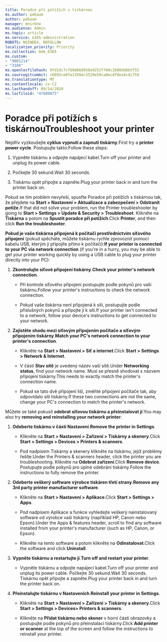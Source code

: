 ```yaml
---
title: Poradce při potížích s tiskárnou
ms.author: pebaum
author: pebaum
manager: mnirkhe
ms.audience: Admin
ms.topic: article
ms.service: o365-administration
ROBOTS: NOINDEX, NOFOLLOW
localization_priority: Priority
ms.collection: Adm_O365
ms.custom:
- "9001214"
- "3186"
ms.openlocfilehash: 9fd1dc7cfd9d866950a9252f760c2808dd8b5f55
ms.sourcegitcommit: c6692ce0fa1358ec3529e59ca0ecdfdea4cdc759
ms.translationtype: MT
ms.contentlocale: cs-CZ
ms.lasthandoff: 09/14/2020
ms.locfileid: "47689875"
---
```

# <a name="troubleshoot-your-printer"></a><span data-ttu-id="14386-102">Poradce při potížích s tiskárnou</span><span class="sxs-lookup"><span data-stu-id="14386-102">Troubleshoot your printer</span></span>

<span data-ttu-id="14386-103">Nejdřív vyzkoušejte **cyklus vypnutí a zapnutí tiskárny**.</span><span class="sxs-lookup"><span data-stu-id="14386-103">First try a **printer power cycle**.</span></span> <span data-ttu-id="14386-104">Postupujte takto:</span><span class="sxs-lookup"><span data-stu-id="14386-104">Follow these steps:</span></span>

1. <span data-ttu-id="14386-105">Vypněte tiskárnu a odpojte napájecí kabel.</span><span class="sxs-lookup"><span data-stu-id="14386-105">Turn off your printer and unplug its power cable.</span></span>

2. <span data-ttu-id="14386-106">Počkejte 30 sekund.</span><span class="sxs-lookup"><span data-stu-id="14386-106">Wait 30 seconds.</span></span>

3. <span data-ttu-id="14386-107">Tiskárnu opět připojte a zapněte.</span><span class="sxs-lookup"><span data-stu-id="14386-107">Plug your printer back in and turn the printer back on.</span></span>

<span data-ttu-id="14386-108">Pokud se tím problém nevyřeší, spusťte Poradce při potížích s tiskárnou tak, že přejdete na **Start > Nastavení > Aktualizace a zabezpečení > Odstranit potíže**.</span><span class="sxs-lookup"><span data-stu-id="14386-108">If that did not solve your problem, run the Printer troubleshooter by going to **Start > Settings > Update & Security > Troubleshoot**.</span></span> <span data-ttu-id="14386-109">Klikněte na **Tiskárna** a potom na **Spustit poradce při potížích**.</span><span class="sxs-lookup"><span data-stu-id="14386-109">Click **Printer**, and then click **Run the troubleshooter**.</span></span>

<span data-ttu-id="14386-110">**Pokud je vaše tiskárna připojená k počítači prostřednictvím síťového připojení** (pokud spěcháte, můžete tiskárnu rychle zprovoznit pomocí kabelu USB, kterým ji připojíte přímo k počítači):</span><span class="sxs-lookup"><span data-stu-id="14386-110">**If your printer is connected to your PC via network connection** (if you're in a hurry, you may be able to get your printer working quickly by using a USB cable to plug your printer directly into your PC):</span></span>

1. <span data-ttu-id="14386-111">**Zkontrolujte síťové připojení tiskárny**.</span><span class="sxs-lookup"><span data-stu-id="14386-111">**Check your printer's network connection**.</span></span>
    
    - <span data-ttu-id="14386-112">Při kontrole síťového připojení postupujte podle pokynů pro vaši tiskárnu.</span><span class="sxs-lookup"><span data-stu-id="14386-112">Follow your printer's instructions to check the network connection.</span></span>

    - <span data-ttu-id="14386-113">Pokud vaše tiskárna není připojená k síti, postupujte podle příslušných pokynů a připojte ji k síti.</span><span class="sxs-lookup"><span data-stu-id="14386-113">If your printer isn't connected to a network, follow your device's instructions to get connected to your network.</span></span>

2. <span data-ttu-id="14386-114">**Zajistěte shodu mezi síťovým připojením počítače a síťovým připojením tiskárny**.</span><span class="sxs-lookup"><span data-stu-id="14386-114">**Match your PC's network connection to your printer's connection**.</span></span>

    - <span data-ttu-id="14386-115">Klikněte na **Start > Nastavení > Síť a internet**.</span><span class="sxs-lookup"><span data-stu-id="14386-115">Click **Start > Settings > Network & Internet**.</span></span>

    - <span data-ttu-id="14386-116">V části **Stav sítě** je uvedený název vaší sítě.</span><span class="sxs-lookup"><span data-stu-id="14386-116">Under **Networking status**, find your network name.</span></span> <span data-ttu-id="14386-117">Musí se přesně shodovat s názvem připojení tiskárny.</span><span class="sxs-lookup"><span data-stu-id="14386-117">This needs to exactly match the printer's connection name.</span></span>

    - <span data-ttu-id="14386-118">Pokud se tato dvě připojení liší, změňte připojení počítače tak, aby odpovídalo síti tiskárny.</span><span class="sxs-lookup"><span data-stu-id="14386-118">If these two connections are not the same, change your PC's connection to match the printer's network.</span></span>

<span data-ttu-id="14386-119">Můžete se také pokusit **odebrat síťovou tiskárnu a přeinstalovat ji**:</span><span class="sxs-lookup"><span data-stu-id="14386-119">You may also try **removing and reinstalling your network printer**:</span></span>

1. <span data-ttu-id="14386-120">**Odeberte tiskárnu v části Nastavení**.</span><span class="sxs-lookup"><span data-stu-id="14386-120">**Remove the printer in Settings**.</span></span>

    - <span data-ttu-id="14386-121">Klikněte na **Start > Nastavení > Zařízení > Tiskárny a skenery**.</span><span class="sxs-lookup"><span data-stu-id="14386-121">Click **Start > Settings > Devices > Printers & scanners**.</span></span>

    - <span data-ttu-id="14386-122">Pod nadpisem Tiskárny a skenery klikněte na tiskárnu, jejíž problémy řešíte.</span><span class="sxs-lookup"><span data-stu-id="14386-122">Under the Printers & scanners header, click the printer you are troubleshooting.</span></span> <span data-ttu-id="14386-123">Klikněte na **Odebrat zařízení**.</span><span class="sxs-lookup"><span data-stu-id="14386-123">Click **Remove device**.</span></span> <span data-ttu-id="14386-124">Postupujte podle pokynů pro úplné odebrání tiskárny.</span><span class="sxs-lookup"><span data-stu-id="14386-124">Follow the instructions to fully remove the printer.</span></span>

2. <span data-ttu-id="14386-125">**Odeberte veškerý software výrobce tiskáren třetí strany**.</span><span class="sxs-lookup"><span data-stu-id="14386-125">**Remove any 3rd party printer manufacturer software**.</span></span>

    - <span data-ttu-id="14386-126">Klikněte na **Start > Nastavení > Aplikace**.</span><span class="sxs-lookup"><span data-stu-id="14386-126">Click **Start > Settings > Apps**.</span></span>

    - <span data-ttu-id="14386-127">Pod nadpisem Aplikace a funkce vyhledejte veškerý nainstalovaný software od výrobce vaší tiskárny (například HP, Canon nebo Epson).</span><span class="sxs-lookup"><span data-stu-id="14386-127">Under the Apps & features header, scroll to find any software installed from your printer's manufacturer (such as HP, Canon, or Epson).</span></span>

    - <span data-ttu-id="14386-128">Klikněte na tento software a potom klikněte na **Odinstalovat**.</span><span class="sxs-lookup"><span data-stu-id="14386-128">Click the software and click **Uninstall**.</span></span>

3. <span data-ttu-id="14386-129">**Vypněte tiskárnu a restartujte ji**.</span><span class="sxs-lookup"><span data-stu-id="14386-129">**Turn off and restart your printer**.</span></span>

    - <span data-ttu-id="14386-130">Vypněte tiskárnu a odpojte napájecí kabel.</span><span class="sxs-lookup"><span data-stu-id="14386-130">Turn off your printer and unplug its power cable.</span></span> <span data-ttu-id="14386-131">Počkejte 30 sekund.</span><span class="sxs-lookup"><span data-stu-id="14386-131">Wait 30 seconds.</span></span> <span data-ttu-id="14386-132">Tiskárnu opět připojte a zapněte.</span><span class="sxs-lookup"><span data-stu-id="14386-132">Plug your printer back in and turn the printer back on.</span></span>

4. <span data-ttu-id="14386-133">**Přeinstalujte tiskárnu v Nastaveních**.</span><span class="sxs-lookup"><span data-stu-id="14386-133">**Reinstall your printer in Settings**.</span></span>

    - <span data-ttu-id="14386-134">Klikněte na **Start > Nastavení > Zařízení > Tiskárny a skenery**.</span><span class="sxs-lookup"><span data-stu-id="14386-134">Click **Start > Settings > Devices> Printers & scanners**.</span></span>
 
    - <span data-ttu-id="14386-135">Klikněte na **Přidat tiskárnu nebo skener** v horní části obrazovky a postupujte podle pokynů pro přeinstalaci tiskárny.</span><span class="sxs-lookup"><span data-stu-id="14386-135">Click **Add printer or scanner** at the top of the screen and follow the instructions to reinstall your printer.</span></span>
